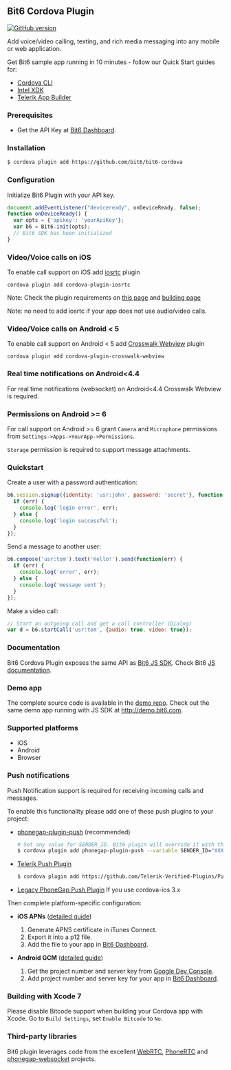 Bit6 Cordova Plugin
-------------------
[![GitHub version](https://badge.fury.io/gh/bit6%2Fbit6-cordova.svg)](https://github.com/bit6/bit6-cordova)

Add voice/video calling, texting, and rich media messaging into any mobile or web application.

Get Bit6 sample app running in 10 minutes - follow our Quick Start guides for:
* [Cordova CLI](http://docs.bit6.com/start/cordova-cli/)
* [Intel XDK](http://docs.bit6.com/start/cordova-xdk/)
* [Telerik App Builder](http://docs.bit6.com/start/cordova-telerik/)

### Prerequisites
* Get the API Key at [Bit6 Dashboard](https://dashboard.bit6.com).

### Installation
```sh
$ cordova plugin add https://github.com/bit6/bit6-cordova
```

### Configuration
Initialize Bit6 Plugin with your API key.
```js
document.addEventListener("deviceready", onDeviceReady, false);
function onDeviceReady() {
  var opts = {'apikey': 'yourApiKey'};
  var b6 = Bit6.init(opts);
  // Bit6 SDK has been initialized
}
```

### Video/Voice calls on iOS

To enable call support on iOS add [iosrtc](https://github.com/eface2face/cordova-plugin-iosrtc) plugin

```
cordova plugin add cordova-plugin-iosrtc
```

Note: Check the plugin requirements on [this page](https://github.com/eface2face/cordova-plugin-iosrtc) and [building page](https://github.com/eface2face/cordova-plugin-iosrtc/blob/master/docs/Building.md)

Note: no need to add iosrtc if your app does not use audio/video calls.


### Video/Voice calls on Android < 5

To enable call support on Android < 5 add [Crosswalk Webview](https://github.com/crosswalk-project/cordova-plugin-crosswalk-webview) plugin

```
cordova plugin add cordova-plugin-crosswalk-webview
```

### Real time notifications on Android<4.4

For real time notifications (websocket) on Android<4.4 Crosswalk Webview is required.

### Permissions on Android >= 6

For call support on Android >= 6 grant `Camera` and  `Microphone` permissions from `Settings->Apps->YourApp->Permissions`.

`Storage` permission is required to support message attachments.

### Quickstart
Create a user with a password authentication:
```js
b6.session.signup({identity: 'usr:john', password: 'secret'}, function(err) {
  if (err) {
    console.log('login error', err);
  } else {
    console.log('login successful');
  }
});
```
Send a message to another user:
```js
b6.compose('usr:tom').text('Hello!').send(function(err) {
  if (err) {
    console.log('error', err);
  } else {
    console.log('message sent');
  }
});
```
Make a video call:
```js
// Start an outgoing call and get a call controller (Dialog)
var d = b6.startCall('usr:tom', {audio: true, video: true});
```

### Documentation
Bit6 Cordova Plugin exposes the same API as [Bit6 JS SDK](https://github.com/bit6/bit6-js-sdk). Check Bit6 [JS documentation](http://docs.bit6.com/guides/js/).

### Demo app
The complete source code is available in the [demo repo](https://github.com/bit6/bit6-cordova-demo). Check out the same demo app running with JS SDK at http://demo.bit6.com.

### Supported platforms
* iOS
* Android
* Browser

### Push notifications

Push Notification support is required for receiving incoming calls and messages.

To enable this functionality please add one of these push plugins to your project:

* [phonegap-plugin-push](https://github.com/phonegap/phonegap-plugin-push) (recommended)
  ```sh
  # Set any value for SENDER_ID. Bit6 plugin will override it with the correct one.
  $ cordova plugin add phonegap-plugin-push --variable SENDER_ID="XXXXXXX"
  ```

* [Telerik Push Plugin](https://github.com/Telerik-Verified-Plugins/PushNotification)
  ```sh
  $ cordova plugin add https://github.com/Telerik-Verified-Plugins/PushNotification
  ```

* [Legacy PhoneGap Push Plugin](https://github.com/phonegap-build/PushPlugin) If you use cordova-ios 3.x


Then complete platform-specific configuration:

* __iOS APNs__ ([detailed guide](http://docs.bit6.com/guides/push-apns/))
    1. Generate APNS certificate in iTunes Connect.
    2. Export it into a p12 file.
    3. Add the file to your app in [Bit6 Dashboard](https://dashboard.bit6.com).

* __Android GCM__ ([detailed guide](http://docs.bit6.com/guides/push-gcm/))
    1. Get the project number and server key from [Google Dev Console](http://developer.android.com/google/gcm/gs.html).
    2. Add project number and server key for your app in [Bit6 Dashboard](https://dashboard.bit6.com).

### Building with Xcode 7
Please disable Bitcode support when building your Cordova app with Xcode.
Go to `Build Settings`, set `Enable Bitcode` to `No`.

### Third-party libraries
Bit6 plugin leverages code from the excellent [WebRTC](http://www.webrtc.org/), [PhoneRTC](https://github.com/alongubkin/phonertc) and [phonegap-websocket](https://github.com/mkuklis/phonegap-websocket/) projects.
